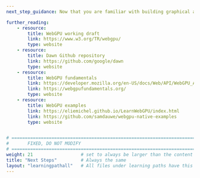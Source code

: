 ```yaml
---
next_step_guidance: Now that you are familiar with building graphical applications using WebGPU, you are ready to incorporate WebGPU into your Android applications.

further_reading:
    - resource:
        title: WebGPU working draft
        link: https://www.w3.org/TR/webgpu/
        type: website
    - resource:
        title: Dawn Github repository
        link: https://github.com/google/dawn
        type: website
    - resource:
        title: WebGPU fundamentals
        link: https://developer.mozilla.org/en-US/docs/Web/API/WebGPU_API
        link: https://webgpufundamentals.org/
        type: website
    - resource:
        title: WebGPU examples
        link: https://eliemichel.github.io/LearnWebGPU/index.html
        link: https://github.com/samdauwe/webgpu-native-examples
        type: website


# ================================================================================
#       FIXED, DO NOT MODIFY
# ================================================================================
weight: 21                  # set to always be larger than the content in this path, and one more than 'review'
title: "Next Steps"         # Always the same
layout: "learningpathall"   # All files under learning paths have this same wrapper
---
```

